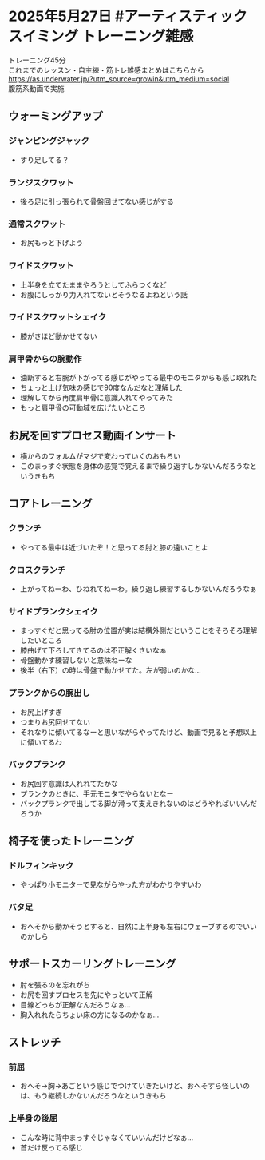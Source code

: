 # 2025年5月27日 #アーティスティックスイミング トレーニング雑感
トレーニング45分  
これまでのレッスン・自主練・筋トレ雑感まとめはこちらから  
https://as.underwater.jp/?utm_source=growin&utm_medium=social  
腹筋系動画で実施  
## ウォーミングアップ
### ジャンピングジャック
- すり足してる？
### ランジスクワット
- 後ろ足に引っ張られて骨盤回せてない感じがする
### 通常スクワット
- お尻もっと下げよう
### ワイドスクワット
- 上半身を立てたままやろうとしてふらつくなど
- お腹にしっかり力入れてないとそうなるよねという話
### ワイドスクワットシェイク
- 膝がさほど動かせてない
### 肩甲骨からの腕動作
- 油断すると右腕が下がってる感じがやってる最中のモニタからも感じ取れた
- ちょっと上げ気味の感じで90度なんだなと理解した
- 理解してから再度肩甲骨に意識入れてやってみた
- もっと肩甲骨の可動域を広げたいところ
## お尻を回すプロセス動画インサート
- 横からのフォルムがマジで変わっていくのおもろい
- このまっすぐ状態を身体の感覚で覚えるまで繰り返すしかないんだろうなというきもち
## コアトレーニング
### クランチ
- やってる最中は近づいたぞ！と思ってる肘と膝の遠いことよ
### クロスクランチ
- 上がってねーわ、ひねれてねーわ。繰り返し練習するしかないんだろうなぁ
### サイドプランクシェイク
- まっすぐだと思ってる肘の位置が実は結構外側だということをそろそろ理解したいところ
- 膝曲げて下ろしてきてるのは不正解くさいなぁ
- 骨盤動かす練習しないと意味ねーな
- 後半（右下）の時は骨盤で動かせてた。左が弱いのかな…
### プランクからの腕出し
- お尻上げすぎ
- つまりお尻回せてない
- それなりに傾いてるなーと思いながらやってたけど、動画で見ると予想以上に傾いてるわ
### バックプランク
- お尻回す意識は入れれてたかな
- プランクのときに、手元モニタでやらないとなー
- バックプランクで出してる脚が滑って支えきれないのはどうやればいいんだろうか
## 椅子を使ったトレーニング
### ドルフィンキック
- やっぱり小モニターで見ながらやった方がわかりやすいわ
### バタ足
- おへそから動かそうとすると、自然に上半身も左右にウェーブするのでいいのかしら
## サポートスカーリングトレーニング
- 肘を張るのを忘れがち
- お尻を回すプロセスを先にやっといて正解
- 目線どっちが正解なんだろうなぁ…
- 胸入れれたらちょい床の方になるのかなぁ…
## ストレッチ
### 前屈
- おへそ→胸→あごという感じでつけていきたいけど、おへそすら怪しいのは、もう継続しかないんだろうなというきもち
### 上半身の後屈
- こんな時に背中まっすぐじゃなくていいんだけどなぁ…
- 首だけ反ってる感じ